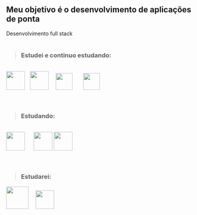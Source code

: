 ## Meu objetivo é o desenvolvimento de aplicações de ponta<br>

Desenvolvimento full stack<br>
<br>

> ### Estudei e continuo estudando:

<br>

<div style="display: inline_block;">
<img src="https://cdn.jsdelivr.net/gh/devicons/devicon/icons/html5/html5-plain-wordmark.svg" style="width: 50px; padding: 0 10px 0 0;"/>
<img src="https://cdn.jsdelivr.net/gh/devicons/devicon/icons/css3/css3-plain-wordmark.svg" style="width: 50px; padding: 0 15px 0 0;" />
<img src="https://cdn.jsdelivr.net/gh/devicons/devicon/icons/javascript/javascript-plain.svg" style="width: 45px; padding: 0 25px 0 0;"/>
<img src="https://cdn.jsdelivr.net/gh/devicons/devicon/icons/typescript/typescript-plain.svg" style="width: 45px; padding: 0;" />
</div><br>
<br>

> ### Estudando:

<br>

<div style="display: inline_block;">
<img src="https://cdn.jsdelivr.net/gh/devicons/devicon/icons/nodejs/nodejs-original.svg" style="width: 50px; padding: 0 20px 0 0;"/>
<img src="https://cdn.jsdelivr.net/gh/devicons/devicon/icons/sass/sass-original.svg" style="width: 50px; padding: 0;"/>
<img src="https://cdn.jsdelivr.net/gh/devicons/devicon/icons/react/react-original-wordmark.svg" style="width: 50px; padding: 0;"/>
</div><br>
<br>

> ### Estudarei:


<div style="display: inline_block;">
<img src="https://cdn.jsdelivr.net/gh/devicons/devicon/icons/mysql/mysql-plain-wordmark.svg" style="width: 60px; padding: 0 15px 0 0;"/>
<img src="https://cdn.jsdelivr.net/gh/devicons/devicon/icons/firebase/firebase-plain-wordmark.svg" style="width: 50px; padding: 0;"/>
</div>
